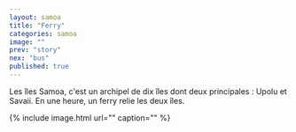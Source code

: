 ```yaml
---
layout: samoa
title: "Ferry"
categories: samoa
image: ""
prev: "story"
nex: "bus"
published: true
---
```


Les îles Samoa, c'est un archipel de dix îles dont deux principales : Upolu et Savaii. En une heure, un ferry relie les deux îles. 

{% include image.html url="" caption="" %}